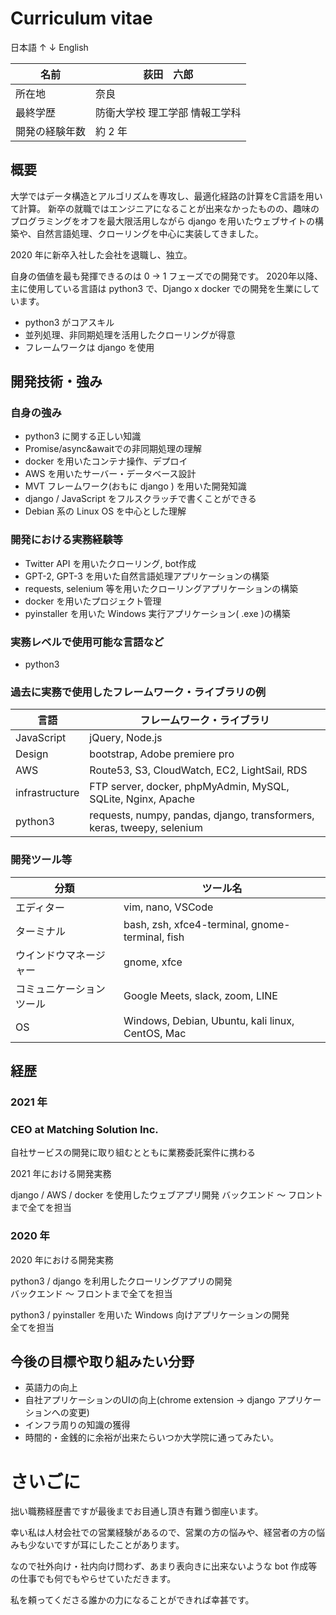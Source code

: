 # Curriculum vitae
日本語
↑
↓
English

|  名前  |  荻田　六郎  |
| ---- | ---- |
|  所在地  |  奈良  |
| 最終学歴 | 防衛大学校 理工学部 情報工学科 |
| 開発の経験年数 | 約 2 年 |

## 概要

大学ではデータ構造とアルゴリズムを専攻し、最適化経路の計算をC言語を用いて計算。
新卒の就職ではエンジニアになることが出来なかったものの、趣味のプログラミングをオフを最大限活用しながら django を用いたウェブサイトの構築や、自然言語処理、クローリングを中心に実装してきました。

2020 年に新卒入社した会社を退職し、独立。

自身の価値を最も発揮できるのは 0 -> 1 フェーズでの開発です。
2020年以降、主に使用している言語は python3 で、Django x docker での開発を生業にしています。

* python3 がコアスキル
* 並列処理、非同期処理を活用したクローリングが得意
* フレームワークは django を使用

## 開発技術・強み
### 自身の強み
* python3 に関する正しい知識
* Promise/async&awaitでの非同期処理の理解
* docker を用いたコンテナ操作、デプロイ
* AWS を用いたサーバー・データベース設計
* MVT フレームワーク(おもに django ) を用いた開発知識
* django / JavaScript をフルスクラッチで書くことができる
* Debian 系の Linux OS を中心とした理解

### 開発における実務経験等
* Twitter API を用いたクローリング, bot作成
* GPT-2, GPT-3 を用いた自然言語処理アプリケーションの構築
* requests, selenium 等を用いたクローリングアプリケーションの構築
* docker を用いたプロジェクト管理
* pyinstaller を用いた Windows 実行アプリケーション( .exe )の構築

### 実務レベルで使用可能な言語など
* python3

### 過去に実務で使用したフレームワーク・ライブラリの例
| 言語 | フレームワーク・ライブラリ|
| ---- | ---- |
| JavaScript | jQuery, Node.js |
| Design | bootstrap, Adobe premiere pro |
| AWS | Route53, S3, CloudWatch, EC2, LightSail, RDS |
| infrastructure | FTP server, docker, phpMyAdmin, MySQL, SQLite, Nginx, Apache |
| python3 | requests, numpy, pandas, django, transformers, keras, tweepy, selenium |

### 開発ツール等
|  分類  |  ツール名  |
| ---- | ---- |
| エディター | vim, nano, VSCode |
| ターミナル | bash, zsh, xfce4-terminal, gnome-terminal, fish |
| ウインドウマネージャー | gnome, xfce |
| コミュニケーションツール | Google Meets, slack, zoom, LINE |
| OS | Windows, Debian, Ubuntu, kali linux, CentOS, Mac |

## 経歴
### 2021 年
### CEO at Matching Solution Inc.
自社サービスの開発に取り組むとともに業務委託案件に携わる

2021 年における開発実務


django / AWS / docker を使用したウェブアプリ開発
バックエンド ～ フロントまで全てを担当

### 2020 年
2020 年における開発実務

python3 / django を利用したクローリングアプリの開発<br>
バックエンド ～ フロントまで全てを担当

python3 / pyinstaller を用いた Windows 向けアプリケーションの開発<br>
全てを担当

## 今後の目標や取り組みたい分野
* 英語力の向上
* 自社アプリケーションのUIの向上(chrome extension → django アプリケーションへの変更)
* インフラ周りの知識の獲得
* 時間的・金銭的に余裕が出来たらいつか大学院に通ってみたい。

# さいごに
拙い職務経歴書ですが最後までお目通し頂き有難う御座います。

幸い私は人材会社での営業経験があるので、営業の方の悩みや、経営者の方の悩みも少ないですが耳にしたことがあります。

なので社外向け・社内向け問わず、あまり表向きに出来ないような bot 作成等の仕事でも何でもやらせていただきます。

私を頼ってくださる誰かの力になることができれば幸甚です。
